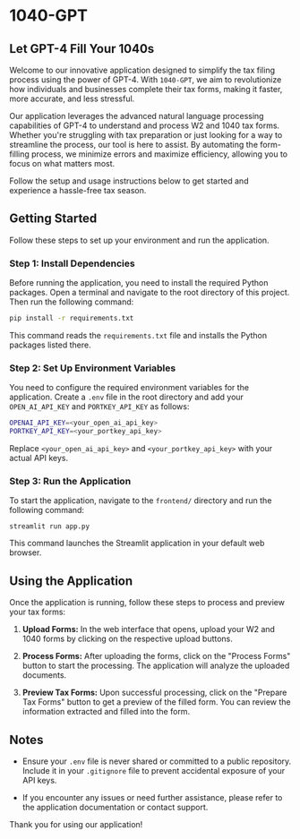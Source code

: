 # 1040-GPT

## Let GPT-4 Fill Your 1040s

Welcome to our innovative application designed to simplify the tax filing process using the power of GPT-4. With `1040-GPT`, we aim to revolutionize how individuals and businesses complete their tax forms, making it faster, more accurate, and less stressful.

Our application leverages the advanced natural language processing capabilities of GPT-4 to understand and process W2 and 1040 tax forms. Whether you're struggling with tax preparation or just looking for a way to streamline the process, our tool is here to assist. By automating the form-filling process, we minimize errors and maximize efficiency, allowing you to focus on what matters most.

Follow the setup and usage instructions below to get started and experience a hassle-free tax season.

## Getting Started

Follow these steps to set up your environment and run the application.

### Step 1: Install Dependencies

Before running the application, you need to install the required Python packages. Open a terminal and navigate to the root directory of this project. Then run the following command:

``` bash
pip install -r requirements.txt
```

This command reads the `requirements.txt` file and installs the Python packages listed there.

### Step 2: Set Up Environment Variables

You need to configure the required environment variables for the application. Create a `.env` file in the root directory and add your `OPEN_AI_API_KEY` and `PORTKEY_API_KEY` as follows:

``` bash
OPENAI_API_KEY=<your_open_ai_api_key>
PORTKEY_API_KEY=<your_portkey_api_key>
```

Replace `<your_open_ai_api_key>` and `<your_portkey_api_key>` with your actual API keys.

### Step 3: Run the Application

To start the application, navigate to the `frontend/` directory and run the following command:

`streamlit run app.py`

This command launches the Streamlit application in your default web browser.

## Using the Application

Once the application is running, follow these steps to process and preview your tax forms:

1. **Upload Forms:** In the web interface that opens, upload your W2 and 1040 forms by clicking on the respective upload buttons.

2. **Process Forms:** After uploading the forms, click on the "Process Forms" button to start the processing. The application will analyze the uploaded documents.

3. **Preview Tax Forms:** Upon successful processing, click on the "Prepare Tax Forms" button to get a preview of the filled form. You can review the information extracted and filled into the form.

## Notes

- Ensure your `.env` file is never shared or committed to a public repository. Include it in your `.gitignore` file to prevent accidental exposure of your API keys.

- If you encounter any issues or need further assistance, please refer to the application documentation or contact support.

Thank you for using our application!
